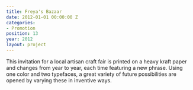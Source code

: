```yaml
---
title: Freya's Bazaar
date: 2012-01-01 00:00:00 Z
categories:
- Promotion
position: 13
year: 2012
layout: project
---
```


This invitation for a local artisan craft fair is printed on a heavy kraft paper and changes from year to year, each time featuring a new phrase. Using one color and two typefaces, a great variety of future possibilities are opened by varying these in inventive ways.
